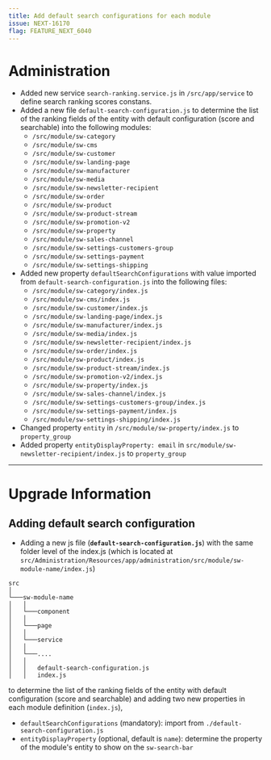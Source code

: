 ```yaml
---
title: Add default search configurations for each module
issue: NEXT-16170
flag: FEATURE_NEXT_6040
---
```

# Administration
* Added new service `search-ranking.service.js` in `/src/app/service` to define search ranking scores constans.
* Added a new file `default-search-configuration.js` to determine the list of the ranking fields of the entity with default configuration (score and searchable) into the following modules:
    * `/src/module/sw-category`
    * `/src/module/sw-cms`
    * `/src/module/sw-customer`
    * `/src/module/sw-landing-page`
    * `/src/module/sw-manufacturer`
    * `/src/module/sw-media`
    * `/src/module/sw-newsletter-recipient`
    * `/src/module/sw-order`
    * `/src/module/sw-product`
    * `/src/module/sw-product-stream`
    * `/src/module/sw-promotion-v2`
    * `/src/module/sw-property`
    * `/src/module/sw-sales-channel`
    * `/src/module/sw-settings-customers-group`
    * `/src/module/sw-settings-payment`
    * `/src/module/sw-settings-shipping`
* Added new property `defaultSearchConfigurations` with value imported from `default-search-configuration.js` into the following files:
    * `/src/module/sw-category/index.js`
    * `/src/module/sw-cms/index.js`
    * `/src/module/sw-customer/index.js`
    * `/src/module/sw-landing-page/index.js`
    * `/src/module/sw-manufacturer/index.js`
    * `/src/module/sw-media/index.js`
    * `/src/module/sw-newsletter-recipient/index.js`
    * `/src/module/sw-order/index.js`
    * `/src/module/sw-product/index.js`
    * `/src/module/sw-product-stream/index.js`
    * `/src/module/sw-promotion-v2/index.js`
    * `/src/module/sw-property/index.js`
    * `/src/module/sw-sales-channel/index.js`
    * `/src/module/sw-settings-customers-group/index.js`
    * `/src/module/sw-settings-payment/index.js`
    * `/src/module/sw-settings-shipping/index.js`
* Changed property `entity` in `/src/module/sw-property/index.js` to `property_group`
* Added property `entityDisplayProperty: email` in `src/module/sw-newsletter-recipient/index.js` to `property_group`
___
# Upgrade Information
## Adding default search configuration
* Adding a new js file (**`default-search-configuration.js`**) with the same folder level of the index.js (which is located at `src/Administration/Resources/app/administration/src/module/sw-module-name/index.js`)
```
src
│
└───sw-module-name
│   │
│   └───component
│   │
│   └───page
│   │
│   └───service
│   │
│   └───....
│   │ 
│   │   default-search-configuration.js
│   │   index.js

```
to determine the list of the ranking fields of the entity with default configuration (score and searchable) and adding two new properties in each module definition (`index.js`),
- `defaultSearchConfigurations` (mandatory): import from `./default-search-configuration.js`
- `entityDisplayProperty` (optional, default is `name`): determine the property of the module's entity to show on the `sw-search-bar`
